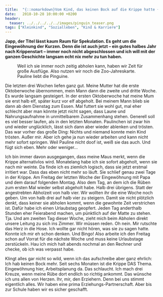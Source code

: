 ```yaml
---
title:  "{::nomarkdown}Vom Kind, das keinen Bock auf die Krippe hatte {:/}"
date:   2018-10-28 10:00:00 +0200
header:
  teaser: ../../../../../images/pinguin_teaser.png
tags: ["Kleinkind", "Sozialleben", "Kind & Karriere"]
---
```


**Japp, der Titel lässt kaum Raum für Spekulation. Es geht um die Eingewöhnung der Kurzen. Denn die ist auch jetzt – ein gutes halbes Jahr nach Krippenstart – immer noch nicht abgeschlossen und ich will mit der ganzen Geschichte langsam echt nix mehr zu tun haben.**

<figure>
  <img src="../../../../../images/pinguin.png" alt="">
  <figcaption>Weil ich sie immer noch zeitig abholen kann, haben wir Zeit für große Ausflüge. Also nutzen wir noch die Zoo-Jahreskarte. Pauline liebt die Pinguine.</figcaption>
</figure>

Die letzten drei Wochen liefen ganz gut. Meine Mutter hat die erste Oktoberwoche übernommen, mein Mann dann die zweite und dritte Woche. Es wurde langsam gesteigert. In der ersten Oktoberwoche hat meine Mum sie erst halb elf, später kurz vor elf abgeholt. Bei meinem Mann blieb sie dann ab dem Dienstag zum Essen. Mal futtert sie wohl gut, mal eher schlecht aber man könnte jetzt nicht sagen, dass Laune und Nahrungsaufnahme in unmittelbarem Zusammenhang stehen. Generell soll es viel besser laufen, als in den letzten Monaten. Paulinchen ist zwar hin und wieder unglücklich, lässt sich dann aber wieder ablenken und trösten. Das war vorher das große Ding: Nichts und niemand konnte mein Kind trösten. Außer mir. Aber ich gehe ja nun wieder arbeiten und kann nicht mehr sofort springen. Weil Pauline nicht doof ist, weiß sie das auch. Und fügt sich eben. Mehr oder weniger…

Ich bin immer davon ausgegangen, dass meine Maus merkt, wenn die Krippe alternativlos wird. Monatelang habe ich sie sofort abgeholt, wenn sie nach mir weinte. Da finde ich es ziemlich logisch, dass sie jetzt erstmal irritiert war. Dass das eben nicht mehr so läuft. Sie schlief genau zwei Tage in der Krippe. Am Freitag der letzten Woche der Eingewöhnung mit Papa und dem darauf folgenden Montag. Also dem Tag, an dem ich die Rüben zum ersten Mal wieder selbst abgeholt habe. Halb drei übrigens. Statt der angestrebten Abholzeit von halb vier. Wir wollten ihr die eine Woche noch geben. Um von halb drei auf halb vier zu steigern. Damit sie nicht plötzlich denkt, dass keiner sie abholen kommt, wenn die gewohnte Zeit verstrichen ist. Dafür habe ich einen Urlaubstag geopfert. Jeden Tag anderthalb Stunden eher Feierabend machen, um pünktlich auf der Matte zu stehen. Tja. Und am zweiten Tag dieser Woche, zieht mich beim Abholen direkt unsere Leitung zu sich ins Zimmer. Wir müssen reden. Oh nein. Mir rutschte das Herz in die Hose. Ich wollte gar nicht hören, was sie zu sagen hatte. Konnte ich mir eh schon denken. Und Bingo! Also arbeite ich den Freitag schon auf Vorrat für die nächste Woche und muss keine Urlaubstage zerstückeln. Hau ich mich halt abends nochmal an den Rechner und checke, ob ich was verpasst habe. 

Klingt alles gar nicht so wild, wenn ich das aufschreibe aber ganz ehrlich: Ich hab keinen Bock mehr. Seit sechs Monaten ist die Krippe DAS Thema. Eingewöhnung hier, Arbeitsplanung da. Das schlaucht. Ich mach drei Kreuze, wenn meine Rübe dort endlich so richtig ankommt. Das wünsche ich uns allen von Herzen. Ihr, mir, den Erziehern. Denn bei uns stimmt eigentlich alles. Wir haben eine prima Erziehungs-Partnerschaft. Aber bis zur Schule haben wir es sicher geschafft. 












   






































